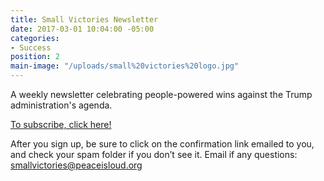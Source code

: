 ```yaml
---
title: Small Victories Newsletter
date: 2017-03-01 10:04:00 -05:00
categories:
- Success
position: 2
main-image: "/uploads/small%20victories%20logo.jpg"
---
```


A weekly newsletter celebrating people-powered wins against the Trump administration's agenda.

[To subscribe, click here!](https://www.celebratesmallvictories.com/subscribe/)

After you sign up, be sure to click on the confirmation link emailed to you, and check your spam folder if you don’t see it. Email if any questions: smallvictories@peaceisloud.org